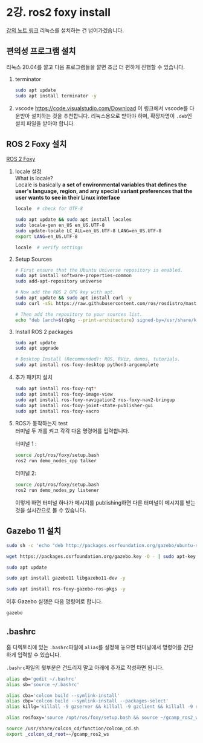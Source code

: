 # 2강. ros2 foxy install
[강의 노트 링크](https://puzzling-cashew-c4c.notion.site/ROS-2-Foxy-Linux20-04-58f0c6f2537e498eb8fe163ad1f13ce5)
리눅스를 설치하는 건 넘어가겠습니다. 

## 편의성 프로그램 설치
리눅스 20.04를 깔고 다음 프로그램들을 깔면 조금 더 편하게 진행할 수 있습니다.
1. terminator
   ```bash
   sudo apt update
   sudo apt install terminator -y
	```

2. vscode
	https://code.visualstudio.com/Download
	이 링크에서 vscode를 다운받아 설치하는 것을 추천합니다. 리눅스용으로 받아야 하며, 확장자명이 `.deb`인 설치 파일을 받아야 합니다.


## ROS 2 Foxy 설치
[ROS 2 Foxy](https://docs.ros.org/en/foxy/Installation/Ubuntu-Install-Debians.html)

1. locale 설정  
   What is locale?   
   Locale is basically **a set of environmental variables that defines the user's language, region, and any special variant preferences that the user wants to see in their Linux interface**
    
	``` bash
	locale  # check for UTF-8

	sudo apt update && sudo apt install locales
	sudo locale-gen en_US en_US.UTF-8
	sudo update-locale LC_ALL=en_US.UTF-8 LANG=en_US.UTF-8
	export LANG=en_US.UTF-8

	locale  # verify settings
	```

2. Setup Sources
	```bash
	# First ensure that the Ubuntu Universe repository is enabled.
	sudo apt install software-properties-common
	sudo add-apt-repository universe

	# Now add the ROS 2 GPG key with apt.
	sudo apt update && sudo apt install curl -y
	sudo curl -sSL https://raw.githubusercontent.com/ros/rosdistro/master/ros.key -o /usr/share/keyrings/ros-archive-keyring.gpg

	# Then add the repository to your sources list.
	echo "deb [arch=$(dpkg --print-architecture) signed-by=/usr/share/keyrings/ros-archive-keyring.gpg] http://packages.ros.org/ros2/ubuntu $(. /etc/os-release && echo $UBUNTU_CODENAME) main" | sudo tee /etc/apt/sources.list.d/ros2.list > /dev/null
	```


3. Install ROS 2 packages
	```bash
	sudo apt update
	sudo apt upgrade
	
	# Desktop Install (Recommended): ROS, RViz, demos, tutorials.
	sudo apt install ros-foxy-desktop python3-argcomplete
	
	```

4. 추가 패키지 설치
	```bash
	sudo apt install ros-foxy-rqt*
	sudo apt install ros-foxy-image-view
	sudo apt install ros-foxy-navigation2 ros-foxy-nav2-bringup 
	sudo apt install ros-foxy-joint-state-publisher-gui
	sudo apt install ros-foxy-xacro
	```

5. ROS가 동작하는지 test  
   터미널 두 개를 켜고 각각 다음 명령어를 입력합니다.  
   
   터미널 1 :   
	```bash
	source /opt/ros/foxy/setup.bash
	ros2 run demo_nodes_cpp talker
	```
	터미널 2:  
	```bash
	source /opt/ros/foxy/setup.bash
	ros2 run demo_nodes_py listener
	```
	이렇게 하면 터미널 하나가 메시지를 publishing하면 다른 터미널이 메시지를 받는 것을 실시간으로 볼 수 있습니다.
## Gazebo 11 설치
```bash
sudo sh -c 'echo "deb http://packages.osrfoundation.org/gazebo/ubuntu-stable `lsb_release -cs` main" > /etc/apt/sources.list.d/gazebo-stable.list'

wget https://packages.osrfoundation.org/gazebo.key -O - | sudo apt-key add -

sudo apt update

sudo apt install gazebo11 libgazebo11-dev -y

sudo apt install ros-foxy-gazebo-ros-pkgs -y
```

이후 Gazebo 실행은 다음 명령어로 합니다.
```bash
gazebo
```


## .bashrc 
홈 디렉토리에 있는 `.bashrc`파일에 `alias`를 설정해 놓으면 터미널에서 명령어를 간단하게 입력할 수 있습니다.

`.bashrc`파일의 윗부분은 건드리지 말고 아래에 추가로 작성하면 됩니다.

```bash
alias eb='gedit ~/.bashrc'
alias sb='source ~/.bashrc'

alias cba='colcon build --symlink-install'
alias cbp='colcon build --symlink-install --packages-select'
alias killg='killall -9 gzserver && killall -9 gzclient && killall -9 rosmaster'

alias rosfoxy='source /opt/ros/foxy/setup.bash && source ~/gcamp_ros2_ws/install/local_setup.bash'

source /usr/share/colcon_cd/function/colcon_cd.sh
export _colcon_cd_root=~/gcamp_ros2_ws
```